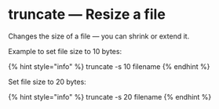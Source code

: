 # truncate — Resize a file

Changes the size of a file — you can shrink or extend it.

Example to set file size to 10 bytes:

{% hint style="info" %}
truncate -s 10 filename
{% endhint %}

Set file size to 20 bytes:

{% hint style="info" %}
truncate -s 20 filename
{% endhint %}

